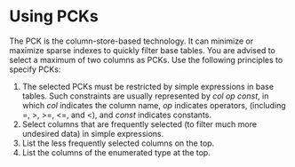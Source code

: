 # Using PCKs<a name="EN-US_TOPIC_0289900213"></a>

The PCK is the column-store-based technology. It can minimize or maximize sparse indexes to quickly filter base tables. You are advised to select a maximum of two columns as PCKs. Use the following principles to specify PCKs:

1.  The selected PCKs must be restricted by simple expressions in base tables. Such constraints are usually represented by  _col op const_, in which  _col_  indicates the column name,  _op_  indicates operators, \(including =, \>, \>=, <=, and <\), and  _const_  indicates constants.
2.  Select columns that are frequently selected \(to filter much more undesired data\) in simple expressions.
3.  List the less frequently selected columns on the top.
4.  List the columns of the enumerated type at the top.

